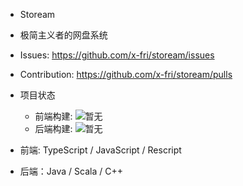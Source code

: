- Stoream
- 极简主义者的网盘系统

- Issues: https://github.com/x-fri/stoream/issues
- Contribution: https://github.com/x-fri/stoream/pulls

- 项目状态
    - 前端构建: ![暂无]()
    - 后端构建: ![暂无]()

- 前端: TypeScript / JavaScript / Rescript
- 后端：Java / Scala / C++